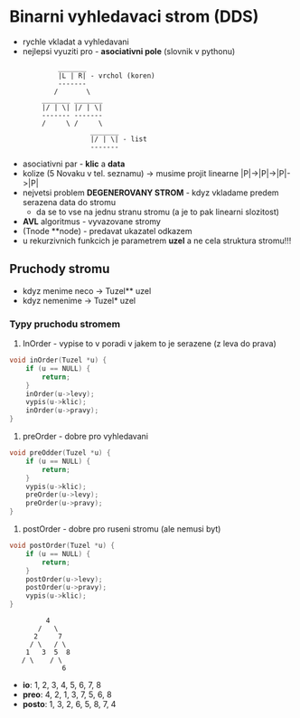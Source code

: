 # Binarni vyhledavaci strom (DDS)
- rychle vkladat a vyhledavani
- nejlepsi vyuziti pro - **asociativni pole** (slovnik v pythonu)
```
            _______
            |L | R| - vrchol (koren)
            -------
           /       \
        _______ _______
        |/ | \| |/ | \|
        ------- -------
        /     \ /     \
                    _______
                    |/ | \| - list 
                    -------
```
- asociativni par - **klic** a **data**
- kolize (5 Novaku v tel. seznamu) -> musime projit linearne |P|->|P|->|P|->|P|
- nejvetsi problem **DEGENEROVANY STROM** - kdyz vkladame predem serazena data do stromu
    - da se to vse na jednu stranu stromu (a je to pak linearni slozitost)
- **AVL** algoritmus - vyvazovane stromy
- (Tnode **node) - predavat ukazatel odkazem
- u rekurzivnich funkcich je parametrem **uzel** a ne cela struktura stromu!!!

## Pruchody stromu
- kdyz menime neco ->  Tuzel** uzel
- kdyz nemenime -> Tuzel* uzel

### Typy pruchodu stromem
1. InOrder - vypise to v poradi v jakem to je serazene (z leva do prava)
```c
void inOrder(Tuzel *u) {
    if (u == NULL) {
        return;
    }
    inOrder(u->levy);
    vypis(u->klic);
    inOrder(u->pravy);
}
```
1. preOrder - dobre pro vyhledavani
```c
void preOdder(Tuzel *u) {
    if (u == NULL) {
        return;
    }
    vypis(u->klic);
    preOrder(u->levy);
    preOrder(u->pravy);
}
```
1. postOrder - dobre pro ruseni stromu (ale nemusi byt)
```c
void postOrder(Tuzel *u) {
    if (u == NULL) {
        return;
    }
    postOrder(u->levy);
    postOrder(u->pravy);
    vypis(u->klic);
}
```
```
         4
       /   \
      2     7
     / \   / \ 
    1   3  5  8
   / \    / \    
             6
```
- **io**: 1, 2, 3, 4, 5, 6, 7, 8
- **preo**: 4, 2, 1, 3, 7, 5, 6, 8
- **posto**: 1, 3, 2, 6, 5, 8, 7, 4

